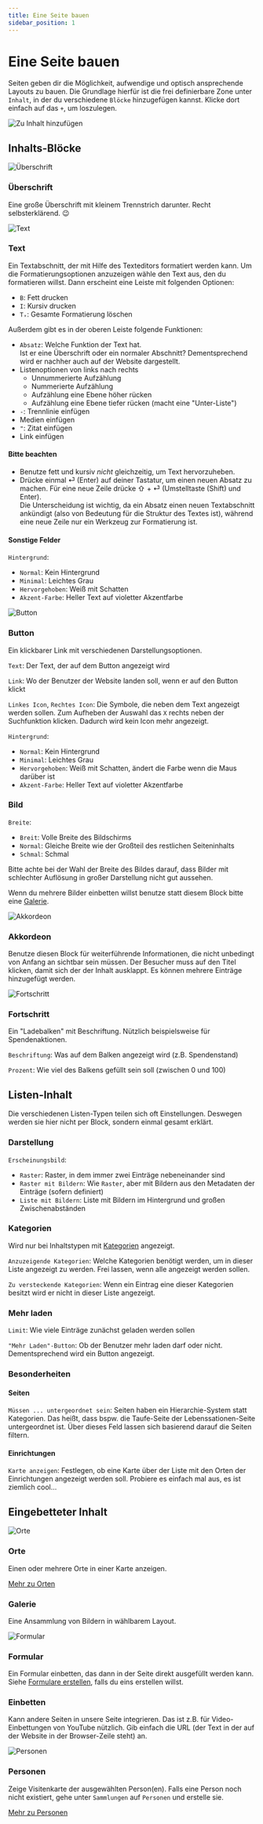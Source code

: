 ```yaml
---
title: Eine Seite bauen
sidebar_position: 1
---
```


# Eine Seite bauen

Seiten geben dir die Möglichkeit, aufwendige und optisch ansprechende Layouts zu bauen. Die Grundlage hierfür ist die frei definierbare Zone unter `Inhalt`, in der du verschiedene `Blöcke` hinzugefügen kannst. Klicke dort einfach auf das `+`, um loszulegen.

![Zu Inhalt hinzufügen](//img/sites-add_to_content.png)

## Inhalts-Blöcke

![Überschrift](//img/ui-blocks/heading.svg)

### Überschrift
Eine große Überschrift mit kleinem Trennstrich darunter. Recht selbsterklärend. 😉

![Text](//img/ui-blocks/text.svg)

### Text
Ein Textabschnitt, der mit Hilfe des Texteditors formatiert werden kann. Um die Formatierungsoptionen anzuzeigen wähle den Text aus, den du formatieren willst. Dann erscheint eine Leiste mit folgenden Optionen:
- `B`: Fett drucken
- `I`: Kursiv drucken
- `Tₓ`: Gesamte Formatierung löschen

Außerdem gibt es in der oberen Leiste folgende Funktionen:
- `Absatz`: Welche Funktion der Text hat.<br/>Ist er eine Überschrift oder ein normaler Abschnitt? Dementsprechend wird er nachher auch auf der Website dargestellt.
- Listenoptionen von links nach rechts
  - Unnummerierte Aufzählung
  - Nummerierte Aufzählung
  - Aufzählung eine Ebene höher rücken
  - Aufzählung eine Ebene tiefer rücken (macht eine "Unter-Liste")
- `-`: Trennlinie einfügen
- Medien einfügen
- `"`: Zitat einfügen
- Link einfügen

#### Bitte beachten
- Benutze fett und kursiv *nicht* gleichzeitig, um Text hervorzuheben.
- Drücke einmal ⏎ (Enter) auf deiner Tastatur, um einen neuen Absatz zu machen. Für eine neue Zeile drücke ⇧ + ⏎ (Umstelltaste (Shift) und Enter).<br/>Die Unterscheidung ist wichtig, da ein Absatz einen neuen Textabschnitt ankündigt (also von Bedeutung für die Struktur des Textes ist), während eine neue Zeile nur ein Werkzeug zur Formatierung ist.

#### Sonstige Felder
`Hintergrund`:
- `Normal`: Kein Hintergrund
- `Minimal`: Leichtes Grau
- `Hervorgehoben`: Weiß mit Schatten
- `Akzent-Farbe`: Heller Text auf violetter Akzentfarbe

![Button](//img/ui-blocks/button.svg)

### Button
Ein klickbarer Link mit verschiedenen Darstellungsoptionen.

`Text`: Der Text, der auf dem Button angezeigt wird

`Link`: Wo der Benutzer der Website landen soll, wenn er auf den Button klickt

`Linkes Icon`, `Rechtes Icon`: Die Symbole, die neben dem Text angezeigt werden sollen. Zum Aufheben der Auswahl das `X` rechts neben der Suchfunktion klicken. Dadurch wird kein Icon mehr angezeigt.

`Hintergrund`:
- `Normal`: Kein Hintergrund
- `Minimal`: Leichtes Grau
- `Hervorgehoben`: Weiß mit Schatten, ändert die Farbe wenn die Maus darüber ist
- `Akzent-Farbe`: Heller Text auf violetter Akzentfarbe

### Bild
`Breite`:
- `Breit`: Volle Breite des Bildschirms
- `Normal`: Gleiche Breite wie der Großteil des restlichen Seiteninhalts
- `Schmal`: Schmal

Bitte achte bei der Wahl der Breite des Bildes darauf, dass Bilder mit schlechter Auflösung in großer Darstellung nicht gut aussehen.

Wenn du mehrere Bilder einbetten willst benutze statt diesem Block bitte eine [Galerie](#galerie).

![Akkordeon](//img/ui-blocks/accordeon.svg)

### Akkordeon
Benutze diesen Block für weiterführende Informationen, die nicht unbedingt von Anfang an sichtbar sein müssen. Der Besucher muss auf den Titel klicken, damit sich der der Inhalt ausklappt. Es können mehrere Einträge hinzugefügt werden.

![Fortschritt](//img/ui-blocks/progress.svg)

### Fortschritt
Ein "Ladebalken" mit Beschriftung. Nützlich beispielsweise für Spendenaktionen.

`Beschriftung`: Was auf dem Balken angezeigt wird (z.B. Spendenstand)

`Prozent`: Wie viel des Balkens gefüllt sein soll (zwischen 0 und 100)


## Listen-Inhalt

Die verschiedenen Listen-Typen teilen sich oft Einstellungen. Deswegen werden sie hier nicht per Block, sondern einmal gesamt erklärt.

### Darstellung
`Erscheinungsbild`:
- `Raster`: Raster, in dem immer zwei Einträge nebeneinander sind
- `Raster mit Bildern`: Wie `Raster`, aber mit Bildern aus den Metadaten der Einträge (sofern definiert)
- `Liste mit Bildern`: Liste mit Bildern im Hintergrund und großen Zwischenabständen

### Kategorien
Wird nur bei Inhaltstypen mit [Kategorien](../categories) angezeigt.

`Anzuzeigende Kategorien`: Welche Kategorien benötigt werden, um in dieser Liste angezeigt zu werden. Frei lassen, wenn alle angezeigt werden sollen.

`Zu versteckende Kategorien`: Wenn ein Eintrag eine dieser Kategorien besitzt wird er nicht in dieser Liste angezeigt.

### Mehr laden
`Limit`: Wie viele Einträge zunächst geladen werden sollen

`"Mehr Laden"-Button`: Ob der Benutzer mehr laden darf oder nicht. Dementsprechend wird ein Button angezeigt.

### Besonderheiten
#### Seiten
`Müssen ... untergeordnet sein`: Seiten haben ein Hierarchie-System statt Kategorien. Das heißt, dass bspw. die Taufe-Seite der Lebenssationen-Seite untergeordnet ist. Über dieses Feld lassen sich basierend darauf die Seiten filtern.

#### Einrichtungen
`Karte anzeigen`: Festlegen, ob eine Karte über der Liste mit den Orten der Einrichtungen angezeigt werden soll. Probiere es einfach mal aus, es ist ziemlich cool...

## Eingebetteter Inhalt

![Orte](//img/ui-blocks/locations.svg)

### Orte
Einen oder mehrere Orte in einer Karte anzeigen.

[Mehr zu Orten](../locations)

### Galerie
Eine Ansammlung von Bildern in wählbarem Layout.

![Formular](//img/ui-blocks/form.svg)

### Formular
Ein Formular einbetten, das dann in der Seite direkt ausgefüllt werden kann. Siehe [Formulare erstellen](../forms/building-forms), falls du eins erstellen willst.

### Einbetten
Kann andere Seiten in unsere Seite integrieren. Das ist z.B. für Video-Einbettungen von YouTube nützlich. Gib einfach die URL (der Text in der auf der Website in der Browser-Zeile steht) an.

![Personen](//img/ui-blocks/people.svg)

### Personen
Zeige Visitenkarte der ausgewählten Person(en). Falls eine Person noch nicht existiert, gehe unter `Sammlungen` auf `Personen` und erstelle sie.

[Mehr zu Personen](../people)
